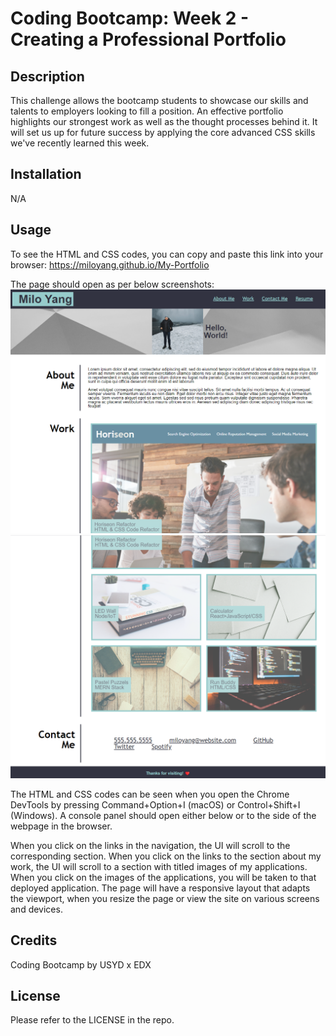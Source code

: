 # Coding Bootcamp: Week 2 - Creating a Professional Portfolio

## Description

This challenge allows the bootcamp students to showcase our skills and talents to employers looking to fill a position. An effective portfolio highlights our strongest work as well as the thought processes behind it. It will set us up for future success by applying the core advanced CSS skills we've recently learned this week. 

## Installation

N/A

## Usage

To see the HTML and CSS codes, you can copy and paste this link into your browser: https://miloyang.github.io/My-Portfolio

The page should open as per below screenshots:
![Screenshot 1 of Portfolio Page](assets/Images/Portfolio-Screenshot-1.png)
![Screenshot 2 of Portfolio Page](assets/Images/Portfolio-Screenshot-2.png)

The HTML and CSS codes can be seen when you open the Chrome DevTools by pressing Command+Option+I (macOS) or Control+Shift+I (Windows). A console panel should open either below or to the side of the webpage in the browser. 

When you click on the links in the navigation, the UI will scroll to the corresponding section. 
When you click on the links to the section about my work, the UI will scroll to a section with titled images of my applications. 
When you click on the images of the applications, you will be taken to that deployed application. 
The page will have a responsive layout that adapts the viewport, when you resize the page or view the site on various screens and devices.

## Credits

Coding Bootcamp by USYD x EDX

## License

Please refer to the LICENSE in the repo.
